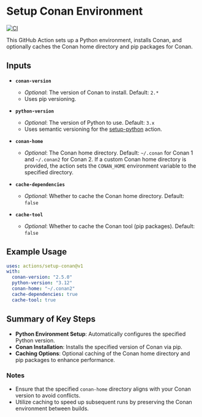 # Setup Conan Environment

[![CI](https://github.com/hankhsu1996/setup-conan/actions/workflows/ci.yml/badge.svg)](https://github.com/hankhsu1996/setup-conan/actions/workflows/ci.yml)

This GitHub Action sets up a Python environment, installs Conan, and optionally caches the Conan home directory and pip packages for Conan.

## Inputs

- **`conan-version`**

  - _Optional_: The version of Conan to install. Default: `2.*`
  - Uses pip versioning.

- **`python-version`**

  - _Optional_: The version of Python to use. Default: `3.x`
  - Uses semantic versioning for the [setup-python](https://github.com/actions/setup-python) action.

- **`conan-home`**

  - _Optional_: The Conan home directory. Default: `~/.conan` for Conan 1 and `~/.conan2` for Conan 2. If a custom Conan home directory is provided, the action sets the `CONAN_HOME` environment variable to the specified directory.

- **`cache-dependencies`**

  - _Optional_: Whether to cache the Conan home directory. Default: `false`

- **`cache-tool`**
  - _Optional_: Whether to cache the Conan tool (pip packages). Default: `false`

## Example Usage

```yaml
uses: actions/setup-conan@v1
with:
  conan-version: "2.5.0"
  python-version: "3.12"
  conan-home: "~/.conan2"
  cache-dependencies: true
  cache-tool: true
```

## Summary of Key Steps

- **Python Environment Setup**: Automatically configures the specified Python version.
- **Conan Installation**: Installs the specified version of Conan via pip.
- **Caching Options**: Optional caching of the Conan home directory and pip packages to enhance performance.

### Notes

- Ensure that the specified `conan-home` directory aligns with your Conan version to avoid conflicts.
- Utilize caching to speed up subsequent runs by preserving the Conan environment between builds.
